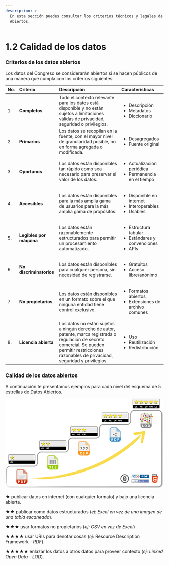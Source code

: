 ```yaml
---
description: >-
  En esta sección puedes consultar los criterios técnicos y legales de los Datos
  Abiertos.
---
```


# 1.2 Calidad de los datos

### Criterios de los datos abiertos

Los datos del Congreso se considerarán abiertos si se hacen públicos de una manera que cumpla con los criterios siguientes:

<table>
  <thead>
    <tr>
      <th style="text-align:left">No.</th>
      <th style="text-align:left"><b>Criterio</b>
      </th>
      <th style="text-align:left"><b>Descripci&#xF3;n </b>
      </th>
      <th style="text-align:left"><b>Caracter&#xED;sticas</b>
      </th>
    </tr>
  </thead>
  <tbody>
    <tr>
      <td style="text-align:left">1.</td>
      <td style="text-align:left"><b>Completos</b>
      </td>
      <td style="text-align:left">Todo el contexto relevante para los datos est&#xE1; disponible y no est&#xE1;n
        sujetos a limitaciones v&#xE1;lidas de privacidad, seguridad o privilegios.</td>
      <td
      style="text-align:left">
        <ul>
          <li>Descripci&#xF3;n</li>
          <li>Metadatos</li>
          <li>Diccionario</li>
        </ul>
        </td>
    </tr>
    <tr>
      <td style="text-align:left">2.</td>
      <td style="text-align:left"><b>Primarios</b>
      </td>
      <td style="text-align:left">Los datos se recopilan en la fuente, con el mayor nivel de granularidad
        posible, no en forma agregada o modificada.</td>
      <td style="text-align:left">
        <ul>
          <li>Desagregados</li>
          <li>Fuente original</li>
        </ul>
      </td>
    </tr>
    <tr>
      <td style="text-align:left">3.</td>
      <td style="text-align:left"><b>Oportunos</b>
      </td>
      <td style="text-align:left">Los datos est&#xE1;n disponibles tan r&#xE1;pido como sea necesario para
        preservar el valor de los datos.</td>
      <td style="text-align:left">
        <ul>
          <li>Actualizaci&#xF3;n peri&#xF3;dica</li>
          <li>Permanencia en el tiempo</li>
        </ul>
      </td>
    </tr>
    <tr>
      <td style="text-align:left">4.</td>
      <td style="text-align:left"><b>Accesibles</b>
      </td>
      <td style="text-align:left">Los datos est&#xE1;n disponibles para la m&#xE1;s amplia gama de usuarios
        para la m&#xE1;s amplia gama de prop&#xF3;sitos.</td>
      <td style="text-align:left">
        <ul>
          <li>Disponible en internet</li>
          <li>Interoperables</li>
          <li>Usables</li>
        </ul>
      </td>
    </tr>
    <tr>
      <td style="text-align:left">5.</td>
      <td style="text-align:left"><b>Legibles por m&#xE1;quina</b>
      </td>
      <td style="text-align:left">Los datos est&#xE1;n razonablemente estructurados para permitir un procesamiento
        automatizado.</td>
      <td style="text-align:left">
        <ul>
          <li>Estructura tabular</li>
          <li>Est&#xE1;ndares y convenciones</li>
          <li>APIs</li>
        </ul>
      </td>
    </tr>
    <tr>
      <td style="text-align:left">6.</td>
      <td style="text-align:left"><b>No discriminatorios</b>
      </td>
      <td style="text-align:left">Los datos est&#xE1;n disponibles para cualquier persona, sin necesidad
        de registrarse.</td>
      <td style="text-align:left">
        <ul>
          <li>Gratuitos</li>
          <li>Acceso libre/an&#xF3;nimo</li>
        </ul>
      </td>
    </tr>
    <tr>
      <td style="text-align:left">7.</td>
      <td style="text-align:left"><b>No propietarios</b>
      </td>
      <td style="text-align:left">Los datos est&#xE1;n disponibles en un formato sobre el que ninguna entidad
        tiene control exclusivo.</td>
      <td style="text-align:left">
        <ul>
          <li>Formatos abiertos</li>
          <li>Extensiones de archivo comunes</li>
        </ul>
      </td>
    </tr>
    <tr>
      <td style="text-align:left">8.</td>
      <td style="text-align:left"><b>Licencia abierta</b>
      </td>
      <td style="text-align:left">Los datos no est&#xE1;n sujetos a ning&#xFA;n derecho de autor, patente,
        marca registrada o regulaci&#xF3;n de secreto comercial. Se pueden permitir
        restricciones razonables de privacidad, seguridad y privilegios.</td>
      <td
      style="text-align:left">
        <ul>
          <li>Uso</li>
          <li>Reutilizaci&#xF3;n</li>
          <li>Redistribuci&#xF3;n</li>
        </ul>
        </td>
    </tr>
  </tbody>
</table>



### Calidad de los datos abiertos

A continuación te presentamos ejemplos para cada nivel del esquema de 5 estrellas de Datos Abiertos.

![5 Star Data](../.gitbook/assets/image%20%283%29.png)



★ publicar datos en internet \(con cualquier formato\) y bajo una licencia abierta.

★★ publicar como datos estructurados \(_ej: Excel en vez de una imagen de una tabla escaneada_\).

★★★ usar formatos no propietarios \(_ej: CSV en vez de Excel_\)

★★★★ usar URIs para denotar cosas \(_ej:_ Resource Description Framework _- RDF_\).

★★★★★ enlazar los datos a otros datos para proveer contexto \(_ej: Linked Open Data - LOD_\).

